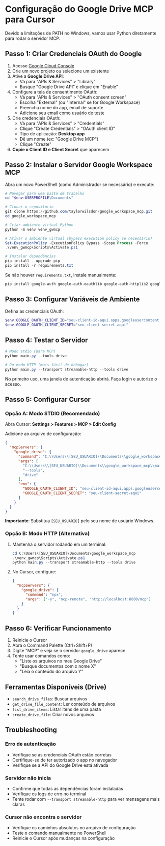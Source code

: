 # Configuração do Google Drive MCP para Cursor

Devido a limitações de PATH no Windows, vamos usar Python diretamente para rodar o servidor MCP.

## Passo 1: Criar Credenciais OAuth do Google

1. Acesse [Google Cloud Console](https://console.cloud.google.com/)
2. Crie um novo projeto ou selecione um existente
3. Ative a **Google Drive API**:
   - Vá para "APIs & Services" > "Library"
   - Busque "Google Drive API" e clique em "Enable"
4. Configure a tela de consentimento OAuth:
   - Vá para "APIs & Services" > "OAuth consent screen"
   - Escolha "External" (ou "Internal" se for Google Workspace)
   - Preencha nome do app, email de suporte
   - Adicione seu email como usuário de teste
5. Crie credenciais OAuth:
   - Vá para "APIs & Services" > "Credentials"
   - Clique "Create Credentials" > "OAuth client ID"
   - Tipo de aplicação: **Desktop app**
   - Dê um nome (ex: "Google Drive MCP")
   - Clique "Create"
6. **Copie o Client ID e Client Secret** que aparecem

## Passo 2: Instalar o Servidor Google Workspace MCP

Abra um novo PowerShell (como Administrador se necessário) e execute:

```powershell
# Navegar para uma pasta de trabalho
cd "$env:USERPROFILE\Documents"

# Clonar o repositório
git clone https://github.com/taylorwilsdon/google_workspace_mcp.git
cd google_workspace_mcp

# Criar ambiente virtual Python
python -m venv venv_gwmcp

# Ativar o ambiente virtual (bypass execution policy se necessário)
Set-ExecutionPolicy -ExecutionPolicy Bypass -Scope Process -Force
.\venv_gwmcp\Scripts\Activate.ps1

# Instalar dependências
pip install --upgrade pip
pip install -r requirements.txt
```

Se não houver `requirements.txt`, instale manualmente:
```powershell
pip install google-auth google-auth-oauthlib google-auth-httplib2 google-api-python-client fastapi uvicorn pydantic
```

## Passo 3: Configurar Variáveis de Ambiente

Defina as credenciais OAuth:

```powershell
$env:GOOGLE_OAUTH_CLIENT_ID="seu-client-id-aqui.apps.googleusercontent.com"
$env:GOOGLE_OAUTH_CLIENT_SECRET="seu-client-secret-aqui"
```

## Passo 4: Testar o Servidor

```powershell
# Modo stdio (para MCP)
python main.py --tools drive

# Ou modo HTTP (mais fácil de debugar)
python main.py --transport streamable-http --tools drive
```

No primeiro uso, uma janela de autenticação abrirá. Faça login e autorize o acesso.

## Passo 5: Configurar Cursor

### Opção A: Modo STDIO (Recomendado)

Abra Cursor: **Settings > Features > MCP > Edit Config**

Adicione ao arquivo de configuração:

```json
{
  "mcpServers": {
    "google_drive": {
      "command": "C:\\Users\\[SEU_USUARIO]\\Documents\\google_workspace_mcp\\venv_gwmcp\\Scripts\\python.exe",
      "args": [
        "C:\\Users\\[SEU_USUARIO]\\Documents\\google_workspace_mcp\\main.py",
        "--tools",
        "drive"
      ],
      "env": {
        "GOOGLE_OAUTH_CLIENT_ID": "seu-client-id-aqui.apps.googleusercontent.com",
        "GOOGLE_OAUTH_CLIENT_SECRET": "seu-client-secret-aqui"
      }
    }
  }
}
```

**Importante**: Substitua `[SEU_USUARIO]` pelo seu nome de usuário Windows.

### Opção B: Modo HTTP (Alternativa)

1. Mantenha o servidor rodando em um terminal:
   ```powershell
   cd C:\Users\[SEU_USUARIO]\Documents\google_workspace_mcp
   .\venv_gwmcp\Scripts\Activate.ps1
   python main.py --transport streamable-http --tools drive
   ```

2. No Cursor, configure:
   ```json
   {
     "mcpServers": {
       "google_drive": {
         "command": "npx",
         "args": ["-y", "mcp-remote", "http://localhost:8000/mcp"]
       }
     }
   }
   ```

## Passo 6: Verificar Funcionamento

1. Reinicie o Cursor
2. Abra o Command Palette (Ctrl+Shift+P)
3. Digite "MCP" e veja se o servidor `google_drive` aparece
4. Tente usar comandos como:
   - "Liste os arquivos no meu Google Drive"
   - "Busque documentos com o nome X"
   - "Leia o conteúdo do arquivo Y"

## Ferramentas Disponíveis (Drive)

- `search_drive_files`: Buscar arquivos
- `get_drive_file_content`: Ler conteúdo de arquivos
- `list_drive_items`: Listar itens de uma pasta
- `create_drive_file`: Criar novos arquivos

## Troubleshooting

### Erro de autenticação
- Verifique se as credenciais OAuth estão corretas
- Certifique-se de ter autorizado o app no navegador
- Verifique se a API do Google Drive está ativada

### Servidor não inicia
- Confirme que todas as dependências foram instaladas
- Verifique os logs de erro no terminal
- Tente rodar com `--transport streamable-http` para ver mensagens mais claras

### Cursor não encontra o servidor
- Verifique os caminhos absolutos no arquivo de configuração
- Teste o comando manualmente no PowerShell
- Reinicie o Cursor após mudanças na configuração

